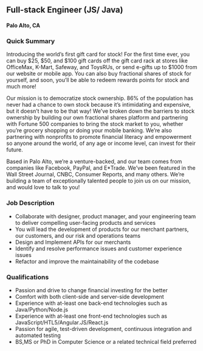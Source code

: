 ## Full-stack Engineer (JS/ Java)
#### Palo Alto, CA

### Quick Summary
Introducing the world’s first gift card for stock! For the first time ever, you can buy $25, $50, and $100 gift cards off the gift card rack at stores like OfficeMax, K-Mart, Safeway, and ToysRUs, or send e-gifts up to $1000 from our website or mobile app. You can also buy fractional shares of stock for yourself, and soon, you’ll be able to redeem rewards points for stock and much more!

Our mission is to democratize stock ownership. 86% of the population has never had a chance to own stock because it’s intimidating and expensive, but it doesn’t have to be that way! We’ve broken down the barriers to stock ownership by building our own fractional shares platform and partnering with Fortune 500 companies to bring the stock market to you, whether you’re grocery shopping or doing your mobile banking. We’re also partnering with nonprofits to promote financial literacy and empowerment so anyone around the world, of any age or income level, can invest for their future.

Based in Palo Alto, we’re a venture-backed, and our team comes from companies like Facebook, PayPal, and E*Trade. We’ve been featured in the Wall Street Journal, CNBC, Consumer Reports, and many others. We’re building a team of exceptionally talented people to join us on our mission, and would love to talk to you!

### Job Description
+	Collaborate with designer, product manager, and your engineering team to deliver compelling user-facing products and services
+	You will lead the development of products for our merchant partners, our customers, and our risk and operations teams
+	Design and Implement APIs for our merchants
+	Identify and resolve performance issues and customer experience issues
+	Refactor and improve the maintainability of the codebase

### Qualifications
+	Passion and drive to change financial investing for the better
+	Comfort with both client-side and server-side development
+	Experience with at-least one back-end technologies such as Java/Python/Node.js
+	Experience with at-least one front-end technologies such as JavaScript/HTL5/Angular.JS/React.js
+	Passion for agile, test-driven development, continuous integration and automated testing
+	BS,MS or PhD in Computer Science or a related technical field preferred
